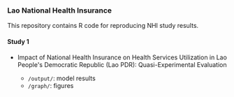### Lao National Health Insurance

This repository contains R code for reproducing NHI study results.

#### Study 1
* Impact of National Health Insurance on Health Services Utilization in Lao People's Democratic Republic (Lao PDR): Quasi-Experimental Evaluation

    * `/output/`: model results  
    * `/graph/`: figures  